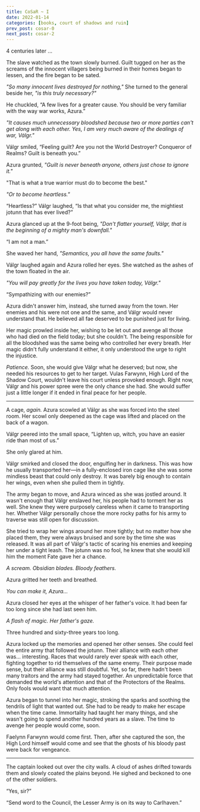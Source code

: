 ```yaml
---
title: CoSaR ~ I
date: 2022-01-14
categories: [books, court of shadows and ruin]
prev_post: cosar-0
next_post: cosar-2
---
```

<span style="text-center">4 centuries later ...</span>

The slave watched as the town slowly burned. Guilt tugged on her as the screams of the innocent villagers being burned in their homes began to lessen, and the fire began to be sated.
<!-- more -->
_"So many innocent lives destroyed for nothing,"_ She turned to the general beside her, _"is this truly necessary?"_

He chuckled, “A few lives for a greater cause. You should be very familiar with the way war works, Azura.”

_"It causes much unnecessary bloodshed because two or more parties can't get along with each other. Yes, I am very much aware of the dealings of war, Válgr."_

Válgr smiled, “Feeling guilt? Are you not the World Destroyer? Conqueror of Realms? Guilt is beneath you.”

Azura grunted, _"Guilt is never beneath anyone, others just chose to ignore it."_

"That is what a true warrior must do to become the best."

_"Or to become heartless."_

“Heartless?” Válgr laughed, “Is that what you consider me, the mightiest jotunn that has ever lived?”

Azura glanced up at the 9-foot being, _"Don't flatter yourself, Válgr, that is the beginning of a mighty man's downfall."_

“I am not a man.”

She waved her hand, _"Semantics, you all have the same faults."_

Válgr laughed again and Azura rolled her eyes. She watched as the ashes of the town floated in the air.

_"You will pay greatly for the lives you have taken today, Válgr."_

“Sympathizing with our enemies?”

Azura didn't answer him, instead, she turned away from the town. Her enemies and his were not one and the same, and Válgr would never understand that. He believed all fae deserved to be punished just for living.

Her magic prowled inside her, wishing to be let out and avenge all those who had died on the field today; but she couldn't. The being responsible for all the bloodshed was the same being who controlled her every breath. Her magic didn't fully understand it either, it only understood the urge to right the injustice.

_Patience._ Soon, she would give Válgr what he deserved; but now, she needed his resources to get to her target. Vulas Farwynn, High Lord of the Shadow Court, wouldn't leave his court unless provoked enough. Right now, Válgr and his power spree were the only chance she had. She would suffer just a little longer if it ended in final peace for her people.

---

A cage, _again._ Azura scowled at Válgr as she was forced into the steel room. Her scowl only deepened as the cage was lifted and placed on the back of a wagon.

Válgr peered into the small space, “Lighten up, witch, you have an easier ride than most of us.”

She only glared at him.

Válgr smirked and closed the door, engulfing her in darkness. This was how he usually transported her—in a fully-enclosed iron cage like she was some mindless beast that could only destroy. It was barely big enough to contain her wings, even when she pulled them in tightly.

The army began to move, and Azura winced as she was jostled around. It wasn't enough that Válgr enslaved her, his people had to torment her as well. She knew they were purposely careless when it came to transporting her. Whether Válgr personally chose the more rocky paths for his army to traverse was still open for discussion.

She tried to wrap her wings around her more tightly; but no matter how she placed them, they were always bruised and sore by the time she was released. It was all part of Válgr's tactic of scaring his enemies and keeping her under a tight leash. The jotunn was no fool, he knew that she would kill him the moment Fate gave her a chance.

_A scream. Obsidian blades. Bloody feathers._

Azura gritted her teeth and breathed.

_You can make it, Azura..._

Azura closed her eyes at the whisper of her father's voice. It had been far too long since she had last seen him.

_A flash of magic. Her father's gaze._

Three hundred and sixty-three years too long.

Azura locked up the memories and opened her other senses. She could feel the entire army that followed the jotunn. Their alliance with each other was... interesting. Races that would rarely ever speak with each other, fighting together to rid themselves of the same enemy. Their purpose made sense, but their alliance was still doubtful. Yet, so far, there hadn't been many traitors and the army had stayed together. An unpredictable force that demanded the world's attention and that of the Protectors of the Realms. Only fools would want that much attention.

Azura began to tunnel into her magic, stroking the sparks and soothing the tendrils of light that wanted out. She had to be ready to make her escape when the time came. Immortality had taught her many things, and she wasn't going to spend another hundred years as a slave. The time to avenge her people would come, soon.

Faelynn Farwynn would come first. Then, after she captured the son, the High Lord himself would come and see that the ghosts of his bloody past were back for vengeance.

---

The captain looked out over the city walls. A cloud of ashes drifted towards them and slowly coated the plains beyond. He sighed and beckoned to one of the other soldiers.

“Yes, sir?”

“Send word to the Council, the Lesser Army is on its way to Carlhaven.”
